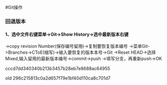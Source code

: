 #Git操作
### 回退版本
#### 1、选中文件右键菜单->Git->Show History->选中最新版本右键
->copy revision Number(保存编号留用)->复制要恢复版本编号
->菜单Git->Branches->CToE(缩写)->输入要恢复的版本本号->Git
->Reset HEAD->选择Mixed,输入留用的最新版本编号->commit->push
->填写分支，再重新push->OK

cccd7dd340340b213b3457b28eb7e8688ac64955

old 296c215813c0a2d657f79e1bf40d110ca8c701d7